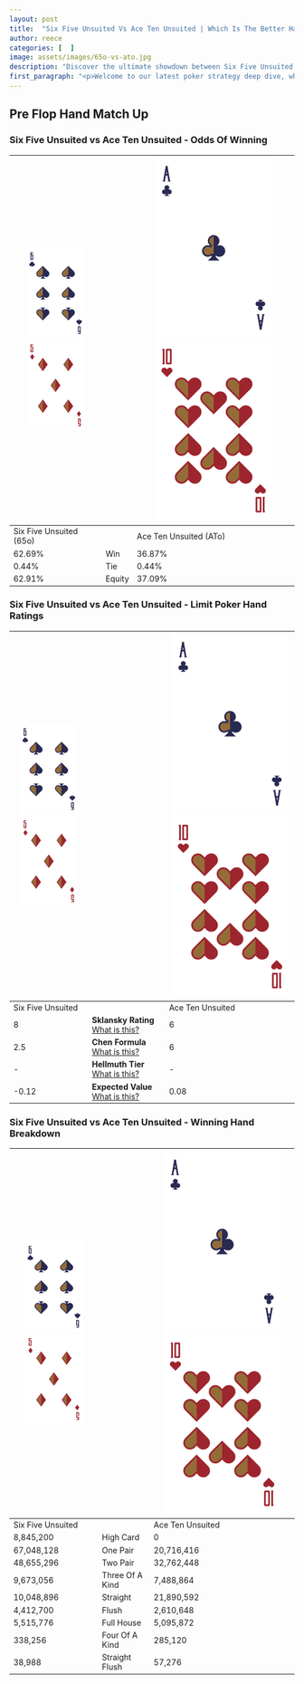```yaml
---
layout: post
title:  "Six Five Unsuited Vs Ace Ten Unsuited | Which Is The Better Hand In Poker? A Complete Guide"
author: reece
categories: [  ]
image: assets/images/65o-vs-ato.jpg
description: "Discover the ultimate showdown between Six Five Unsuited and Ace Ten Unsuited in poker! Uncover the odds, strategies, and scenarios where one hand triumphs over the other. Get ready to up your poker game with this thrilling analysis."
first_paragraph: "<p>Welcome to our latest poker strategy deep dive, where we're pitting two distinct hands against each other in a high-stakes showdown: Six Five Unsuited vs Ace Ten Unsuited.</p><p>In the dynamic world of poker, every decision counts, and knowing which hand holds the upper hand is key to your success at the table.</p><p>In this article, we'll dissect these two hands, explore the scenarios where one dominates the other, and equip you with the knowledge to make strategic choices that can tip the odds in your favor.</p><p>Get ready to unravel the intriguing dynamics of these poker hands and elevate your game to new heights.</p>"
---
```




[comment]: # (sp0)

## Pre Flop Hand Match Up

<div class="table hand-ratings" markdown="1"> 



### Six Five Unsuited vs Ace Ten Unsuited - Odds Of Winning


    
| ![image info](assets/images/hand1/6.png) ![image info](assets/images/hand1/5o.png) |  | ![image info](assets/images/hand2/A.png) ![image info](assets/images/hand2/To.png) |
| -------- | -------- | -------- |
| Six Five Unsuited (65o) |  | Ace Ten Unsuited (ATo) |
| 62.69% | Win | 36.87% |
| 0.44% | Tie | 0.44% |
| 62.91% | Equity | 37.09% |




[comment]: # (sp1)



### Six Five Unsuited vs Ace Ten Unsuited - Limit Poker Hand Ratings


    
| ![image info](assets/images/hand1/6.png) ![image info](assets/images/hand1/5o.png) |  | ![image info](assets/images/hand2/A.png) ![image info](assets/images/hand2/To.png) |
| -------- | -------- | -------- |
| Six Five Unsuited |  | Ace Ten Unsuited |
| 8 | **Sklansky Rating** [What is this?](/sklansky-rating-explained) | 6 |
| 2.5 | **Chen Formula** [What is this?](/chen-formula-explained) | 6 |
| - | **Hellmuth Tier** [What is this?](/Hellmuth-tier-explained) | - |
| -0.12 | **Expected Value** [What is this?](/expected-value-explained) | 0.08 |




[comment]: # (sp2)



### Six Five Unsuited vs Ace Ten Unsuited - Winning Hand Breakdown


    
| ![image info](assets/images/hand1/6.png) ![image info](assets/images/hand1/5o.png) |  | ![image info](assets/images/hand2/A.png) ![image info](assets/images/hand2/To.png) |
| -------- | -------- | -------- |
| Six Five Unsuited |  | Ace Ten Unsuited |
| 8,845,200 | High Card | 0 |
| 67,048,128 | One Pair | 20,716,416 |
| 48,655,296 | Two Pair | 32,762,448 |
| 9,673,056 | Three Of A Kind | 7,488,864 |
| 10,048,896 | Straight | 21,890,592 |
| 4,412,700 | Flush | 2,610,648 |
| 5,515,776 | Full House | 5,095,872 |
| 338,256 | Four Of A Kind | 285,120 |
| 38,988 | Straight Flush | 57,276 |




[comment]: # (sp3)



</div>

[comment]: # (sp4)



[comment]: # (sp5)

